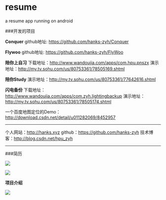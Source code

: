 resume
======

a resume app running on android 


###开发的项目

**Conquer**
github地址: https://github.com/hanks-zyh/Conquer

**Flywoo**
github地址: https://github.com/hanks-zyh/FlyWoo


**陪你上自习**
下载地址：http://www.wandoujia.com/apps/com.hpu.pnszx
演示地址：http://my.tv.sohu.com/us/80753361/78505169.shtml

**陪你Study**
演示地址：http://my.tv.sohu.com/us/80753361/77642616.shtml

**闪电备份**
下载地址：http://www.wandoujia.com/apps/com.zyh.lightingbackup
演示地址：http://my.tv.sohu.com/us/80753361/78505174.shtml


一个百度地图定位的Demo：http://download.csdn.net/detail/u011282069/8452957


---
个人网站：http://hanks.xyz
github：https://github.com/hanks-zyh
技术博客：http://blog.csdn.net/hpu_zyh
 
---


###简历

![](http://file.bmob.cn/M00/7B/A8/oYYBAFToc9GAP6PNAAysTRYex_0787.png)

![](http://file.bmob.cn/M00/7B/54/oYYBAFTobOWATwCEABIjTX3MqiY368.png)

**项目介绍**

![](http://file.bmob.cn/M00/78/C7/oYYBAFToP1CAZTm1ABaQ8ttWhF4741.png)


